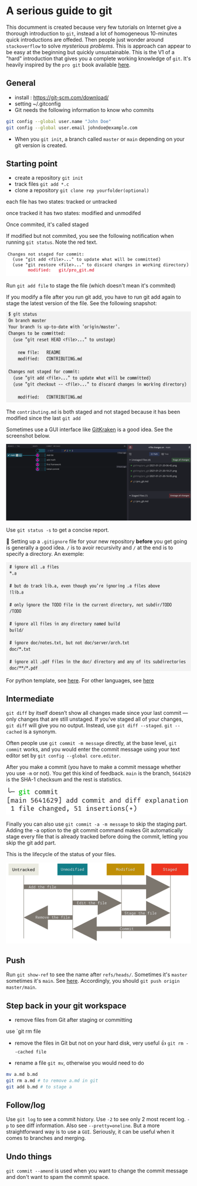 # A serious guide to git

This documment is created because very few tutorials on Internet give a thorough introduction to `git`, instead a lot of homogeneous 10-minutes quick introductions are offeded. Then people just wonder around `stackoverflow` to solve _mysterious problems_. This is approach can appear to be easy at the beginning but quickly unsustainable. This is the V1 of a "hard" introduction that gives you a complete working knowledge of `git`. It's heavily inspired by the `pro git` book available [here](https://git-scm.com/book/en/v2).

## General

- install : https://git-scm.com/download/
- setting ~/.gitconfig
- Git needs the following information to know who commits

```bash
git config --global user.name "John Doe"
git config --global user.email johndoe@example.com
```

- When you `git init`, a branch called `master` or `main` depending on your git version is created.

## Starting point

- create a repository
  `git init`
- track files
  `git add *.c`
- clone a repository
  `git clone rep yourfolder(optional)`

each file has two states: tracked or untracked

once tracked it has two states: modified and unmodifed

Once commited, it's called staged

If modified but not commited, you see the following notification when running `git status`. Note the red text.

![](img/pro_git/2021-01-21-20-06-42.png)

Run `git add file` to stage the file (which doesn't mean it's commited)

If you modify a file after you run git add, you have to run git add again to stage the latest version of the file. See the following snapshot:

![](img/pro_git/2021-01-21-20-10-21.png)

The `contributing.md` is both staged and not staged because it has been modified since the last `git add`

Sometimes use a GUI interface like [GitKraken](https://www.gitkraken.com/) is a good idea. See the screenshot below.

![](img/pro_git/2021-01-21-20-29-24.png)

Use `git status -s` to get a concise report.

💯 Setting up a `.gitignore` file for your new repository **before** you get going is generally a good idea. `/` is to avoir recursivity and `/` at the end is to specify a directory. An exemple:

![](img/pro_git/2021-01-21-20-16-05.png)

For python template, see [here](https://github.com/github/gitignore/blob/master/Python.gitignore). For other languages, see [here](https://github.com/github/gitignore)

## Intermediate

`git diff` by itself doesn’t show all changes made since your last commit — only changes that are still unstaged. If you’ve staged all of your changes, `git diff` will give you no output. Instead, use `git diff --staged`. `git --cached` is a synonym.

Often people use `git commit -m message` directly, at the base level, `git commit` works, and you would enter the commit message using your text editor set by `git config --global core.editor`.

After you make a commit (you have to make a commit message whether you use `-m` or not). You get this kind of feedback. `main` is the branch, `5641629` is the SHA-1 checksum and the rest is statistics.

![](img/pro_git/2021-01-21-20-34-47.png)

Finally you can also use `git commit -a -m message` to skip the staging part. Adding the -a option to the git commit command makes Git automatically stage every file that is already tracked before doing the commit, letting you skip the git add part.

This is the lifecycle of the status of your files.

![](img/pro_git/2021-01-21-20-39-55.png)

## Push

Run `git show-ref` to see the name after `refs/heads/`. Sometimes it's `master` sometimes it's `main`. See [here](https://stackoverflow.com/questions/4181861/message-src-refspec-master-does-not-match-any-when-pushing-commits-in-git). Accordingly, you should `git push origin master/main`.

## Step back in your git workspace

- remove files from Git after staging or committing

use `git rm file

- remove the files in Git but not on your hard disk, very useful 👍
  `git rm --cached file`

- rename a file `git mv`, otherwise you would need to do

```bash
mv a.md b.md
git rm a.md # to remove a.md in git
git add b.md # to stage a
```

## Follow/log

Use `git log` to see a commit history. Use `-2` to see only 2 most recent log. `-p` to see diff information. Also see `--pretty=oneline`. But a more straightforward way is to use a `GUI`. Seriously, it can be useful when it comes to branches and merging.

## Undo things

`git commit --amend` is used when you want to change the commit message and don't want to spam the commit space.


